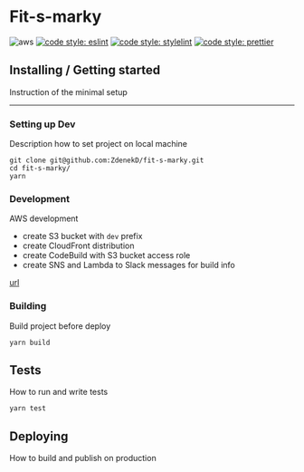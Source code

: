 # Fit-s-marky

![aws](https://codebuild.eu-central-1.amazonaws.com/badges?uuid=eyJlbmNyeXB0ZWREYXRhIjoiUHMvWE1xeitFRmdRaFZMeHBCOUtFNWUzazBOWGsvaUJTWmVZY0JZbnJoTmtzSG9YTm1QeTRrMVlzYmhkeFBjNHJTMnJPU3Z2bVpuZVR4S21ib2txdW5nPSIsIml2UGFyYW1ldGVyU3BlYyI6IkNodGp0ZGM1VFo2Umx5cDUiLCJtYXRlcmlhbFNldFNlcmlhbCI6MX0%3D&branch=develop)
[![code style: eslint](https://img.shields.io/badge/code%20style-eslint-%23463fd4)](https://eslint.org) [![code style: stylelint](https://img.shields.io/badge/code%20style-stylelint-success)](https://stylelint.io) [![code style: prettier](https://img.shields.io/badge/code_style-prettier-ff69b4.svg?style=flat-square)](https://github.com/prettier/prettier)

## Installing / Getting started

Instruction of the minimal setup

---

### Setting up Dev

Description how to set project on local machine

```
git clone git@github.com:ZdenekD/fit-s-marky.git
cd fit-s-marky/
yarn
```

### Development

AWS development

-   create S3 bucket with `dev` prefix
-   create CloudFront distribution
-   create CodeBuild with S3 bucket access role
-   create SNS and Lambda to Slack messages for build info

[url](https://d9wkmslvwir33.cloudfront.net)

### Building

Build project before deploy

```
yarn build
```

## Tests

How to run and write tests

```shell
yarn test
```

## Deploying

How to build and publish on production
